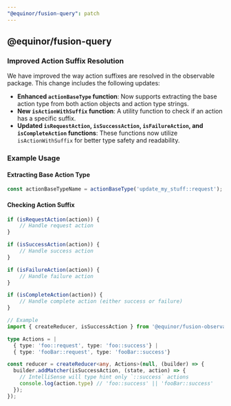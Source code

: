```yaml
---
"@equinor/fusion-query": patch
---
```


## @equinor/fusion-query

### Improved Action Suffix Resolution

We have improved the way action suffixes are resolved in the observable package. This change includes the following updates:

- **Enhanced `actionBaseType` function**: Now supports extracting the base action type from both action objects and action type strings.
- **New `isActionWithSuffix` function**: A utility function to check if an action has a specific suffix.
- **Updated `isRequestAction`, `isSuccessAction`, `isFailureAction`, and `isCompleteAction` functions**: These functions now utilize `isActionWithSuffix` for better type safety and readability.

### Example Usage

#### Extracting Base Action Type

```typescript
const actionBaseTypeName = actionBaseType('update_my_stuff::request'); // 'update_my_stuff'
```

#### Checking Action Suffix

```typescript
if (isRequestAction(action)) {
    // Handle request action
}

if (isSuccessAction(action)) {
    // Handle success action
}

if (isFailureAction(action)) {
    // Handle failure action
}

if (isCompleteAction(action)) {
    // Handle complete action (either success or failure)
}

// Example
import { createReducer, isSuccessAction } from '@equinor/fusion-observable';

type Actions = |
  { type: 'foo::request', type: 'foo::success'} |
  { type: 'fooBar::request', type: 'fooBar::success'}

const reducer = createReducer<any, Actions>(null, (builder) => {
  builder.addMatcher(isSuccessAction, (state, action) => {
    // IntelliSense will type hint only `::success` actions
    console.log(action.type) // 'foo::success' || 'fooBar::success'
  });
});
```